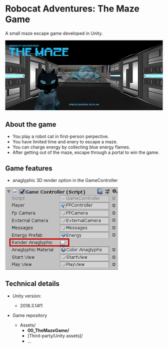 # Robocat Adventures: The Maze Game
A small maze escape game developed in Unity.

![Start screen of the game](./readme_src/01.jpg)

## About the game
- You play a robot cat in first-person perpective.
- You have limited time and enery to escape a maze.
- You can charge energy by collecting blue energy flames.
- After getting out of the maze, escape through a portal to win the game.
## Game features
- anaglyphic 3D render option in the GameController

![anaglyphic 3D render option](./readme_src/anaglyphic-option.png)
## Technical details
- Unity version:
  - 2018.3.14f1

- Game repository
  - Assets/
    - **00_TheMazeGame/**
    - [Third-party/Unity assets]/
    - ...
